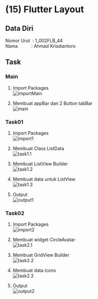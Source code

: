 # (15) Flutter Layout 

## Data Diri
Nomor Urut &nbsp;: 1_002FLB_44 <br>
Nama &emsp;&emsp;&ensp;&nbsp;: Ahmad Krisdiantoro

## Task

### Main
1. Import Packages<br>
![importMain](/15_Flutter%20Layout/screenshots/main_import.png)

2. Membuat appBar dan 2 Button tabBar <br>
![main](/15_Flutter%20Layout/screenshots/main.png)

### Task01
1. Import Packages <br>
![import1](/15_Flutter%20Layout/screenshots/task1.1.png)

2. Membuat Class ListData <br>
![task1.1](/15_Flutter%20Layout/screenshots/task1.4.png)

3. Membuat ListView Builder <br>
![task1.2](/15_Flutter%20Layout/screenshots/task1.2.png)

4. Membuat data untuk ListView <br>
![task1.3](/15_Flutter%20Layout/screenshots/task1.3.png)

5. Output <br>
![output1](/15_Flutter%20Layout/screenshots/output1.png)

### Task02
1. Import Packages <br>
![import2](/15_Flutter%20Layout/screenshots/task2.2.png)

2. Membuat widget CircleAvatar <br>
![task2.1](/15_Flutter%20Layout/screenshots/task2.1.png)

3. Membuat GridView Builder <br>
![task2.2](/15_Flutter%20Layout/screenshots/task2.3.png)

4. Membuat data icons <br>
![task2.3](/15_Flutter%20Layout/screenshots/task2.4.png)

5. Output <br>
![output2](/15_Flutter%20Layout/screenshots/output2.png)
